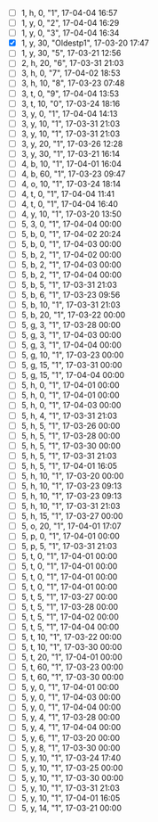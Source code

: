- [ ] 1, h,  0, "1", 17-04-04 16:57
- [ ] 1, y,  0, "2", 17-04-04 16:29
- [ ] 1, y,  0, "3", 17-04-04 16:34
- [x] 1, y, 30, "Oldestp1", 17-03-20 17:47
- [ ] 1, y, 30, "5", 17-03-21 12:56
- [ ] 2, h, 20, "6", 17-03-31 21:03
- [ ] 3, h,  0, "7", 17-04-02 18:53
- [ ] 3, h, 10, "8", 17-03-23 07:48
- [ ] 3, t,  0, "9", 17-04-04 13:53
- [ ] 3, t, 10, "0", 17-03-24 18:16
- [ ] 3, y,  0, "1", 17-04-04 14:13
- [ ] 3, y, 10, "1", 17-03-31 21:03
- [ ] 3, y, 10, "1", 17-03-31 21:03
- [ ] 3, y, 20, "1", 17-03-26 12:28
- [ ] 3, y, 30, "1", 17-03-21 16:14
- [ ] 4, b, 10, "1", 17-04-01 16:04
- [ ] 4, b, 60, "1", 17-03-23 09:47
- [ ] 4, o, 10, "1", 17-03-24 18:14
- [ ] 4, t,  0, "1", 17-04-04 11:41
- [ ] 4, t,  0, "1", 17-04-04 16:40
- [ ] 4, y, 10, "1", 17-03-20 13:50
- [ ] 5, 3,  0, "1", 17-04-04 00:00
- [ ] 5, b,  0, "1", 17-04-02 20:24
- [ ] 5, b,  0, "1", 17-04-03 00:00
- [ ] 5, b,  2, "1", 17-04-02 00:00
- [ ] 5, b,  2, "1", 17-04-03 00:00
- [ ] 5, b,  2, "1", 17-04-04 00:00
- [ ] 5, b,  5, "1", 17-03-31 21:03
- [ ] 5, b,  6, "1", 17-03-23 09:56
- [ ] 5, b, 10, "1", 17-03-31 21:03
- [ ] 5, b, 20, "1", 17-03-22 00:00
- [ ] 5, g,  3, "1", 17-03-28 00:00
- [ ] 5, g,  3, "1", 17-04-03 00:00
- [ ] 5, g,  3, "1", 17-04-04 00:00
- [ ] 5, g, 10, "1", 17-03-23 00:00
- [ ] 5, g, 15, "1", 17-03-31 00:00
- [ ] 5, g, 15, "1", 17-04-04 00:00
- [ ] 5, h,  0, "1", 17-04-01 00:00
- [ ] 5, h,  0, "1", 17-04-01 00:00
- [ ] 5, h,  0, "1", 17-04-03 00:00
- [ ] 5, h,  4, "1", 17-03-31 21:03
- [ ] 5, h,  5, "1", 17-03-26 00:00
- [ ] 5, h,  5, "1", 17-03-28 00:00
- [ ] 5, h,  5, "1", 17-03-30 00:00
- [ ] 5, h,  5, "1", 17-03-31 21:03
- [ ] 5, h,  5, "1", 17-04-01 16:05
- [ ] 5, h, 10, "1", 17-03-20 00:00
- [ ] 5, h, 10, "1", 17-03-23 09:13
- [ ] 5, h, 10, "1", 17-03-23 09:13
- [ ] 5, h, 10, "1", 17-03-31 21:03
- [ ] 5, h, 15, "1", 17-03-27 00:00
- [ ] 5, o, 20, "1", 17-04-01 17:07
- [ ] 5, p,  0, "1", 17-04-01 00:00
- [ ] 5, p,  5, "1", 17-03-31 21:03
- [ ] 5, t,  0, "1", 17-04-01 00:00
- [ ] 5, t,  0, "1", 17-04-01 00:00
- [ ] 5, t,  0, "1", 17-04-01 00:00
- [ ] 5, t,  0, "1", 17-04-01 00:00
- [ ] 5, t,  5, "1", 17-03-27 00:00
- [ ] 5, t,  5, "1", 17-03-28 00:00
- [ ] 5, t,  5, "1", 17-04-02 00:00
- [ ] 5, t,  5, "1", 17-04-04 00:00
- [ ] 5, t, 10, "1", 17-03-22 00:00
- [ ] 5, t, 10, "1", 17-03-30 00:00
- [ ] 5, t, 20, "1", 17-04-01 00:00
- [ ] 5, t, 60, "1", 17-03-23 00:00
- [ ] 5, t, 60, "1", 17-03-30 00:00
- [ ] 5, y,  0, "1", 17-04-01 00:00
- [ ] 5, y,  0, "1", 17-04-03 00:00
- [ ] 5, y,  0, "1", 17-04-04 00:00
- [ ] 5, y,  4, "1", 17-03-28 00:00
- [ ] 5, y,  4, "1", 17-04-04 00:00
- [ ] 5, y,  6, "1", 17-03-20 00:00
- [ ] 5, y,  8, "1", 17-03-30 00:00
- [ ] 5, y, 10, "1", 17-03-24 17:40
- [ ] 5, y, 10, "1", 17-03-25 00:00
- [ ] 5, y, 10, "1", 17-03-30 00:00
- [ ] 5, y, 10, "1", 17-03-31 21:03
- [ ] 5, y, 10, "1", 17-04-01 16:05
- [ ] 5, y, 14, "1", 17-03-21 00:00
